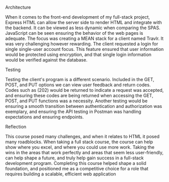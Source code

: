 Architecture

When it comes to the front-end development of my full-stack project, Express HTML can allow the server side to render HTML and integrate with the backend. It can be viewed as less dynamic when comparing the SPAS. JavaScript can be seen ensuring the behavior of the web pages is adequate. The focus was creating a MEAN stack for a client named Travlr. It was very challenging however rewarding. The client requested a login for single single-user account focus. This feature ensured that user information would be protected using encryption, and that single login information would be verified against the database. 


Testing

Testing the client's program is a different scenario. Included in the GET, POST, and PUT options we can view user feedback and return codes. Codes such as (202) would be returned to indicate a request was accepted, and ensuring these codes are being returned when accessing the GET, POST, and PUT functions was a necessity. Another testing would be ensuring a smooth transition between authentication and authorization was exemplary, and ensuring the API testing in Postman was handling expectations and ensuring endpoints. 

Reflection

This course posed many challenges, and when it relates to HTML it posed many roadblocks. When taking a full stack course, the course can help show where you excel, and where you could use more work. Taking the wins in the areas that work perfectly and areas that seem less user-friendly, can help shape a future, and truly help gain success in a full-stack development program. Completing this course helped shape a solid foundation, and positioned me as a competitive choice for a role that requires building a scalable, efficient web application 
